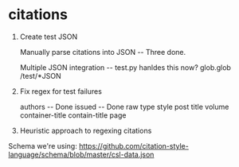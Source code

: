 citations
=========

1. Create test JSON

    Manually parse citations into JSON -- Three done.

    Multiple JSON integration -- test.py hanldes this now? glob.glob /test/*JSON

1. Fix regex for test failures

    authors -- Done
    issued -- Done
    raw
    type
    style
    post
    title
    volume
    container-title
    contain-title
    page
    
1. Heuristic approach to regexing citations

Schema we're using: https://github.com/citation-style-language/schema/blob/master/csl-data.json
